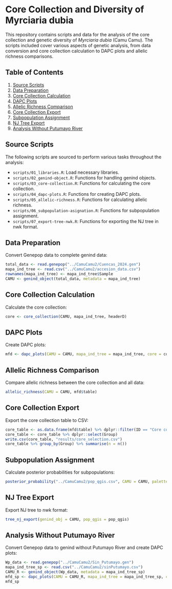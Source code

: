 # Core Collection and Diversity of Myrciaria dubia

This repository contains scripts and data for the analysis of the core collection and genetic diversity of *Myrciaria dubia* (Camu Camu). The scripts included cover various aspects of genetic analysis, from data conversion and core collection calculation to DAPC plots and allelic richness comparisons.

## Table of Contents

1. [Source Scripts](#source-scripts)
2. [Data Preparation](#data-preparation)
3. [Core Collection Calculation](#core-collection-calculation)
4. [DAPC Plots](#dapc-plots)
5. [Allelic Richness Comparison](#allelic-richness-comparison)
6. [Core Collection Export](#core-collection-export)
7. [Subpopulation Assignment](#subpopulation-assignment)
8. [NJ Tree Export](#nj-tree-export)
9. [Analysis Without Putumayo River](#analysis-without-putumayo-river)

## Source Scripts

The following scripts are sourced to perform various tasks throughout the analysis:

- `scripts/01_libraries.R`: Load necessary libraries.
- `scripts/02_genind-object.R`: Functions for handling genind objects.
- `scripts/03_core-collection.R`: Functions for calculating the core collection.
- `scripts/04_dapc-plots.R`: Functions for creating DAPC plots.
- `scripts/05_allelic-richness.R`: Functions for calculating allelic richness.
- `scripts/06_subpopulation-asignation.R`: Functions for subpopulation assignment.
- `scripts/07_export-tree-nwk.R`: Functions for exporting the NJ tree in nwk format.

## Data Preparation

Convert Genepop data to complete genind data:

```r
total_data <- read.genepop("../CamuCamu2/Cuencas_2024.gen")
mapa_ind_tree <- read.csv("../CamuCamu2/accesion_data.csv")
rownames(mapa_ind_tree) <- mapa_ind_tree$Sample
CAMU <- genind_object(total_data, metadata = mapa_ind_tree)
```

## Core Collection Calculation

Calculate the core collection:

```r
core <- core_collection(CAMU, mapa_ind_tree, headerD)
```

## DAPC Plots

Create DAPC plots:

```r
mfd <- dapc_plots(CAMU = CAMU, mapa_ind_tree = mapa_ind_tree, core = core, palette = my_pal)
```

## Allelic Richness Comparison

Compare allelic richness between the core collection and all data:

```r
allelic_richness(CAMU = CAMU, mfd$table)
```

## Core Collection Export

Export the core collection table to CSV:

```r
core_table <- as.data.frame(mfd$table) %>% dplyr::filter(ID == "Core collection")
core_table <- core_table %>% dplyr::select(Group)
write.csv(core_table, "results/core_selection.csv")
core_table %>% group_by(Group) %>% summarise(n = n())
```

## Subpopulation Assignment

Calculate posterior probabilities for subpopulations:

```r
posterior_probability("../CamuCamu2/pop_qgis.csv", CAMU = CAMU, palette = asignation_palette)
```

## NJ Tree Export

Export NJ tree to nwk format:

```r
tree_nj_export(genind_obj = CAMU, pop_qgis = pop_qgis)
```

## Analysis Without Putumayo River

Convert Genepop data to genind without Putumayo River and create DAPC plots:

```r
Wp_data <- read.genepop("../CamuCamu2/Sin_Putumayo.gen")
mapa_ind_tree_sp <- read.csv("../CamuCamu2/sinPutumayo.csv")
CAMU_R <- genind_object(Wp_data, metadata = mapa_ind_tree_sp)
mfd_sp <- dapc_plots(CAMU = CAMU_R, mapa_ind_tree = mapa_ind_tree_sp, core = core, palette = my_pal2)
mfd_sp
```
